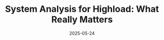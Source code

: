 ---
title: "System Analysis for Highload: What Really Matters"
date: 2025-05-24
source_url: "https://analystdays.ru/ru/talk/131098"
---